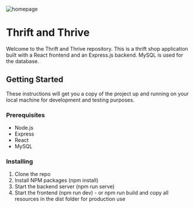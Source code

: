 ![homepage](https://github.com/LisaPowell1991/thrift-and-thrive/assets/122890181/be534557-d2de-4829-a16f-a8717d007369)

# Thrift and Thrive

Welcome to the Thrift and Thrive repository. This is a thrift shop application built with a React frontend and an Express.js backend. MySQL is used for the database.

## Getting Started

These instructions will get you a copy of the project up and running on your local machine for development and testing purposes.

### Prerequisites

- Node.js
- Express
- React
- MySQL

### Installing

1. Clone the repo
2. Install NPM packages (npm install)
3. Start the backend server (npm run serve)
4. Start the frontend (npm run dev) - or npm run build and copy all resources in the dist folder for production use
